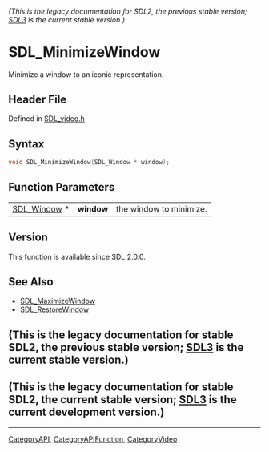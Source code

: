 ###### (This is the legacy documentation for SDL2, the previous stable version; [SDL3](https://wiki.libsdl.org/SDL3/) is the current stable version.)
# SDL_MinimizeWindow

Minimize a window to an iconic representation.

## Header File

Defined in [SDL_video.h](https://github.com/libsdl-org/SDL/blob/SDL2/include/SDL_video.h)

## Syntax

```c
void SDL_MinimizeWindow(SDL_Window * window);
```

## Function Parameters

|                            |            |                         |
| -------------------------- | ---------- | ----------------------- |
| [SDL_Window](SDL_Window) * | **window** | the window to minimize. |

## Version

This function is available since SDL 2.0.0.

## See Also

- [SDL_MaximizeWindow](SDL_MaximizeWindow)
- [SDL_RestoreWindow](SDL_RestoreWindow)


## (This is the legacy documentation for stable SDL2, the previous stable version; [SDL3](https://wiki.libsdl.org/SDL3/) is the current stable version.)



## (This is the legacy documentation for stable SDL2, the current stable version; [SDL3](https://wiki.libsdl.org/SDL3/) is the current development version.)



----
[CategoryAPI](CategoryAPI), [CategoryAPIFunction](CategoryAPIFunction), [CategoryVideo](CategoryVideo)

